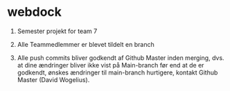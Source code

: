 # webdock
1. Semester projekt for team 7

2. Alle Teammedlemmer er blevet tildelt en branch

3. Alle push commits bliver godkendt af Github Master inden merging, dvs. at dine ændringer bliver ikke vist på Main-branch før end at de er godkendt, ønskes ændringer til main-branch hurtigere, kontakt Github Master (David Wogelius). 
